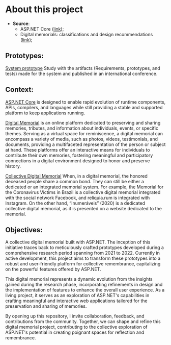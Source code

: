 # About this project

- **Source**:
  - ASP.NET Core ([link](https://dotnet.microsoft.com/apps/aspnet));
  - Digital memorials: classifications and design recommendations ([link](https://sol.sbc.org.br/journals/index.php/jis/article/view/2567));
 
## **Prototypes:**
[System prototype](https://dl.acm.org/doi/10.1145/3658271.3658301) Study with the artifacts (Requirements, prototypes, and tests) made for the system and published in an international conference.

## **Context:**
[ASP.NET Core](https://dotnet.microsoft.com/apps/aspnet) is designed to enable rapid evolution of runtime components, APIs, compilers, and languages while still providing a stable and supported platform to keep applications running.

[Digital Memorial](https://sol.sbc.org.br/journals/index.php/jis/article/view/2567) is an online platform dedicated to preserving and sharing memories, tributes, and information about individuals, events, or specific themes. Serving as a virtual space for reminiscence, a digital memorial can encompass a variety of media, such as photos, videos, testimonials, and documents, providing a multifaceted representation of the person or subject at hand. These platforms offer an interactive means for individuals to contribute their own memories, fostering meaningful and participatory connections in a digital environment designed to honor and preserve history.

[Collective Digital Memorial](https://sol.sbc.org.br/journals/index.php/jis/article/view/2567) When, in a digital memorial, the honored deceased people share a common bond. They can still be either a dedicated or an integrated memorial system. For example, the Memorial for the Coronavirus Victims in Brazil is a collective digital memorial integrated with the social network Facebook, and relíquia.rum is integrated with Instagram. On the other hand, “Inumeráveis” (2020) is a dedicated collective digital memorial, as it is presented on a website dedicated to the memorial.


## **Objectives:**
A collective digital memorial built with ASP.NET. The inception of this initiative traces back to meticulously crafted prototypes developed during a comprehensive research period spanning from 2021 to 2022. Currently in active development, this project aims to transform these prototypes into a robust and user-friendly platform for collective remembrance, capitalizing on the powerful features offered by ASP.NET.

This digital memorial represents a dynamic evolution from the insights gained during the research phase, incorporating refinements in design and the implementation of features to enhance the overall user experience. As a living project, it serves as an exploration of ASP.NET's capabilities in crafting meaningful and interactive web applications tailored for the preservation and sharing of memories.

By opening up this repository, I invite collaboration, feedback, and contributions from the community. Together, we can shape and refine this digital memorial project, contributing to the collective exploration of ASP.NET's potential in creating poignant spaces for reflection and remembrance.

